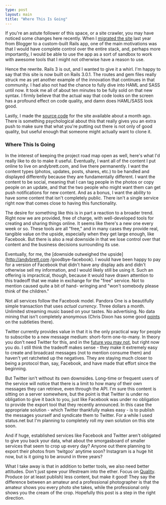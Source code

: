 ```yaml
---
type: post
layout: main
title: "Where This Is Going"
---
```

If you're an astute follower of this space, or a site crawler, you may have
noticed some changes here recently. When I [migrated the
site](http://andybrett.com/new) last year from Blogger to a custom-built Rails
app, one of the main motivations was that I would have complete control over
the entire stack, and, perhaps more importantly, I would be able to use the
app as a sort of sandbox to work with awesome tools that I might not otherwise
have a reason to use.

Hence the rewrite. Rails 3 is out, and I wanted to give it a whirl. I'm happy
to say that this site is now built on Rails 3.0.1. The routes and gem files
really struck me as yet another example of the innovation that continues in
that community. I had also not had the chance to fully dive into HAML and SASS
until now. It took me all of about ten minutes to be fully sold on that new
syntax. I firmly believe that the actual way that code looks on the screen has
a profound effect on code quality, and damn does HAML/SASS look good.

Lastly, I made the [source code](http://github.com/andrewpbrett/andy3.0) for
the site available about a month ago. There is something psychological about
this that really gives you an extra push to make sure that what you're putting
out there is not only of good quality, but useful enough that someone might
actually want to clone it.

### Where This Is Going

In the interest of keeping the project road map open as well, here's what I'd
really like to do to make it useful. Eventually, I want all of the content I
put online to live on andybrett.com, and live there permanently. I want the
content types (photos, updates, posts, shares, etc.) to be handled and
displayed differently because they are fundamentally different. I want the
content to be social, meaning that I can tag people in the photos or copy
people on an update, and that the two people who might want them can get push
notifications for new content. And as a bonus, I want the ability to have some
content that isn't completely public. There isn't a single service right now
that comes close to having this functionality.

The desire for something like this is in part a reaction to a broader trend.
Right now we are provided, free of charge, with well-developed tools for
creating and sharing things online. It seems like there's a new one every week
or so. These tools are all "free," and in many cases they provide real,
tangible value on the upside, especially when they get large enough, like
Facebook. But there is also a real downside in that we lose control over that
content and the business decisions surrounding its use.

Eventually, for me, the [downside outweighed the upside](http://andybrett.com
/goodbye-facebook). I would have been happy to pay for a version of Facebook
that didn't have any display ads and didn't otherwise sell my information, and
I would likely still be using it. Such an offering is impractical, though,
because it would have drawn attention to this tradeoff that we make in
exchange for the "free" service. Not to mention caused quite a bit of hand-
wringing and "won't somebody please think of the children."

Not all services follow the Facebook model. Pandora One is a beautifully
simple transaction that uses *actual currency*. Three dollars a month.
Unlimited streaming music based on your tastes. No advertising. No data mining
that isn't completely anonymous (Chris Dixon has some good
[points](http://cdixon.org/2010/10/22/online-privacy-whats-at-stake/) on the
subtleties there).

Twitter currently provides value in that it is the only practical way for
people to subscribe to a new message medium: short-form one-to-many. In theory
you don't need Twitter for this, and in the [future you may
not](http://al3x.net/2010/09/15/last-thing-about-Twitter.html), but right now
you do. I still think the tradeoff makes sense - they make it extremely easy
to create and broadcast messages (not to mention consume them) and haven't yet
ratcheted up the negatives. They are staying much closer to being a protocol
than, say, Facebook, and have made that effort since the beginning.

But Twitter isn't without its own downsides. Long-time or frequent users of
the service will notice that there is a limit to how many of their own
messages they can retrieve, even through the API. I'm sure this content is
sitting on a server somewhere, but the point is that Twitter is under no
obligation to give it back to you, just like Facebook was under no obligation
to provide the export tool that they recently announced. In this case the
appropriate solution - which Twitter thankfully makes easy - is to publish the
messages yourself and syndicate them to Twitter. For a while I used status.net
but I'm planning to completely roll my own solution on this site soon.

And if huge, established services like Facebook and Twitter aren't obligated
to give you back your data, what about the smorgasboard of smaller services
that seem to crop up every day? Anyone out there planning to export their
photos from 'twitgoo' anytime soon? Instagram is a huge hit now, but is it
going to be around in three years?

What I take away is that in addition to better tools, we also need better
attitudes. Don't just spew your lifestream into the ether. Focus on [Quality](
http://en.wikipedia.org/wiki/Zen_and_the_Art_of_Motorcycle_Maintenance).
Produce (or at least publish) less content, but make it good! They say the
difference between an amateur and a professional photographer is that the
amateur shows you every photo she takes, while the professional only shows you
the cream of the crop. Hopefully this post is a step in the right direction.

